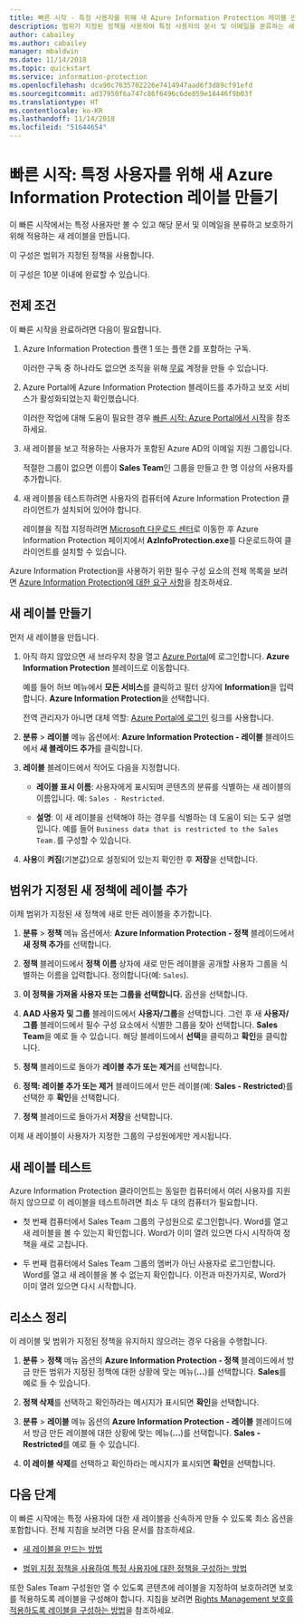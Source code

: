 ```yaml
---
title: 빠른 시작 - 특정 사용자를 위해 새 Azure Information Protection 레이블 만들기
description: 범위가 지정된 정책을 사용하여 특정 사용자의 문서 및 이메일을 분류하는 새 레이블을 만들고 구성합니다.
author: cabailey
ms.author: cabailey
manager: mbaldwin
ms.date: 11/14/2018
ms.topic: quickstart
ms.service: information-protection
ms.openlocfilehash: dca90c7635702226e7414947aad6f3d89cf91efd
ms.sourcegitcommit: ad37950f6a747c86f6496c6de859e18446f9b03f
ms.translationtype: HT
ms.contentlocale: ko-KR
ms.lasthandoff: 11/14/2018
ms.locfileid: "51644654"
---
```

# <a name="quickstart-create-a-new-azure-information-protection-label-for-specific-users"></a>빠른 시작: 특정 사용자를 위해 새 Azure Information Protection 레이블 만들기

이 빠른 시작에서는 특정 사용자만 볼 수 있고 해당 문서 및 이메일을 분류하고 보호하기 위해 적용하는 새 레이블을 만듭니다.

이 구성은 범위가 지정된 정책을 사용합니다.

이 구성은 10분 이내에 완료할 수 있습니다.

## <a name="prerequisites"></a>전제 조건

이 빠른 시작을 완료하려면 다음이 필요합니다.

1. Azure Information Protection 플랜 1 또는 플랜 2를 포함하는 구독.
    
    이러한 구독 중 하나라도 없으면 조직을 위해 [무료](https://portal.office.com/Signup/Signup.aspx?OfferId=87dd2714-d452-48a0-a809-d2f58c4f68b7) 계정을 만들 수 있습니다.

2. Azure Portal에 Azure Information Protection 블레이드를 추가하고 보호 서비스가 활성화되었는지 확인했습니다.

    이러한 작업에 대해 도움이 필요한 경우 [빠른 시작: Azure Portal에서 시작](quickstart-viewpolicy.md)을 참조하세요.

3. 새 레이블을 보고 적용하는 사용자가 포함된 Azure AD의 이메일 지원 그룹입니다.
    
    적절한 그룹이 없으면 이름이 **Sales Team**인 그룹을 만들고 한 명 이상의 사용자를 추가합니다.

4. 새 레이블을 테스트하려면 사용자의 컴퓨터에 Azure Information Protection 클라이언트가 설치되어 있어야 합니다. 
    
    레이블을 직접 지정하려면 [Microsoft 다운로드 센터](https://www.microsoft.com/en-us/download/details.aspx?id=53018)로 이동한 후 Azure Information Protection 페이지에서 **AzInfoProtection.exe**를 다운로드하여 클라이언트를 설치할 수 있습니다.

Azure Information Protection을 사용하기 위한 필수 구성 요소의 전체 목록을 보려면 [Azure Information Protection에 대한 요구 사항](requirements.md)을 참조하세요.
    
## <a name="create-a-new-label"></a>새 레이블 만들기

먼저 새 레이블을 만듭니다.

1. 아직 하지 않았으면 새 브라우저 창을 열고 [Azure Portal](configure-policy.md#signing-in-to-the-azure-portal)에 로그인합니다. **Azure Information Protection** 블레이드로 이동합니다.
    
    예를 들어 허브 메뉴에서 **모든 서비스**를 클릭하고 필터 상자에 **Information**을 입력합니다. **Azure Information Protection**을 선택합니다.
    
    전역 관리자가 아니면 대체 역할: [Azure Portal에 로그인](configure-policy.md#signing-in-to-the-azure-portal) 링크를 사용합니다.

2. **분류** > **레이블** 메뉴 옵션에서: **Azure Information Protection - 레이블** 블레이드에서 **새 블레이드 추가**를 클릭합니다.

3. **레이블** 블레이드에서 적어도 다음을 지정합니다.
    
    - **레이블 표시 이름**: 사용자에게 표시되며 콘텐츠의 분류를 식별하는 새 레이블의 이름입니다. 예: `Sales - Restricted`.
    
    - **설명**: 이 새 레이블을 선택해야 하는 경우를 식별하는 데 도움이 되는 도구 설명입니다. 예를 들어 `Business data that is restricted to the Sales Team.`를 구성할 수 있습니다.

4. **사용**이 **켜짐**(기본값)으로 설정되어 있는지 확인한 후 **저장**을 선택합니다.

## <a name="add-the-label-to-a-new-scoped-policy"></a>범위가 지정된 새 정책에 레이블 추가

이제 범위가 지정된 새 정책에 새로 만든 레이블을 추가합니다.

1. **분류** > **정책** 메뉴 옵션에서: **Azure Information Protection - 정책** 블레이드에서 **새 정책 추가**를 선택합니다. 

2. **정책** 블레이드에서 **정책 이름** 상자에 새로 만든 레이블을 공개할 사용자 그룹을 식별하는 이름을 입력합니다. 정의합니다(예: `Sales`).

3. **이 정책을 가져올 사용자 또는 그룹을 선택합니다.** 옵션을 선택합니다.

4. **AAD 사용자 및 그룹** 블레이드에서 **사용자/그룹**을 선택합니다. 그런 후 새 **사용자/그룹** 블레이드에서 필수 구성 요소에서 식별한 그룹을 찾아 선택합니다. **Sales Team**을 예로 들 수 있습니다. 해당 블레이드에서 **선택**을 클릭하고 **확인**을 클릭합니다.

5. **정책** 블레이드로 돌아가 **레이블 추가 또는 제거**를 선택합니다.

6. **정책: 레이블 추가 또는 제거** 블레이드에서 만든 레이블(예: **Sales - Restricted**)를 선택한 후 **확인**을 선택합니다.

7. **정책** 블레이드로 돌아가서 **저장**을 선택합니다. 

이제 새 레이블이 사용자가 지정한 그룹의 구성원에게만 게시됩니다. 

## <a name="test-your-new-label"></a>새 레이블 테스트

Azure Information Protection 클라이언트는 동일한 컴퓨터에서 여러 사용자를 지원하지 않으므로 이 레이블을 테스트하려면 최소 두 대의 컴퓨터가 필요합니다.

 - 첫 번째 컴퓨터에서 Sales Team 그룹의 구성원으로 로그인합니다. Word를 열고 새 레이블을 볼 수 있는지 확인합니다. Word가 이미 열려 있으면 다시 시작하여 정책을 새로 고칩니다.

- 두 번째 컴퓨터에서 Sales Team 그룹의 멤버가 아닌 사용자로 로그인합니다. Word를 열고 새 레이블을 볼 수 없는지 확인합니다. 이전과 마찬가지로, Word가 이미 열려 있으면 다시 시작합니다.

## <a name="clean-up-resources"></a>리소스 정리

이 레이블 및 범위가 지정된 정책을 유지하지 않으려는 경우 다음을 수행합니다.

1. **분류** > **정책** 메뉴 옵션의 **Azure Information Protection - 정책** 블레이드에서 방금 만든 범위가 지정된 정책에 대한 상황에 맞는 메뉴(**...**)를 선택합니다. **Sales**를 예로 들 수 있습니다.

2. **정책 삭제**를 선택하고 확인하라는 메시지가 표시되면 **확인**을 선택합니다.

3. **분류** > **레이블** 메뉴 옵션의 **Azure Information Protection - 레이블** 블레이드에서 방금 만든 레이블에 대한 상황에 맞는 메뉴(**...**)를 선택합니다.  **Sales - Restricted**를 예로 들 수 있습니다.

4.  **이 레이블 삭제**를 선택하고 확인하라는 메시지가 표시되면 **확인**을 선택합니다.


## <a name="next-steps"></a>다음 단계

이 빠른 시작에는 특정 사용자에 대한 새 레이블을 신속하게 만들 수 있도록 최소 옵션을 포함합니다. 전체 지침을 보려면 다음 문서를 참조하세요.

- [새 레이블을 만드는 방법](configure-policy-new-label.md)

- [범위 지정 정책을 사용하여 특정 사용자에 대한 정책을 구성하는 방법](configure-policy-scope.md)

또한 Sales Team 구성원만 열 수 있도록 콘텐츠에 레이블을 지정하여 보호하려면 보호를 적용하도록 레이블을 구성해야 합니다. 지침을 보려면 [Rights Management 보호를 적용하도록 레이블을 구성하는 방법](configure-policy-protection.md)을 참조하세요.

